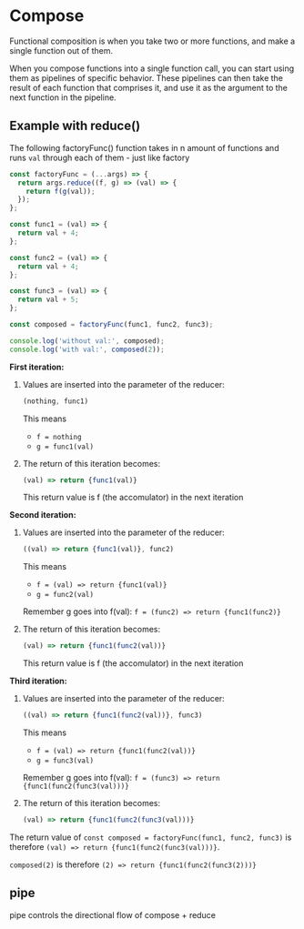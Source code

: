 # Compose

Functional composition is when you take two or more functions, and make a single function out of them.

When you compose functions into a single function call, you can start using them as pipelines of specific behavior. These pipelines can then take the result of each function that comprises it, and use it as the argument to the next function in the pipeline.

## Example with reduce()

The following factoryFunc() function takes in n amount of functions and runs `val` through each of them - just like factory

```js
const factoryFunc = (...args) => {
  return args.reduce((f, g) => (val) => {
    return f(g(val));
  });
};
```

```js
const func1 = (val) => {
  return val + 4;
};

const func2 = (val) => {
  return val + 4;
};

const func3 = (val) => {
  return val + 5;
};

const composed = factoryFunc(func1, func2, func3);

console.log('without val:', composed);
console.log('with val:', composed(2));
```

**First iteration:**

  1. Values are inserted into the parameter of the reducer:
  
     ```js
     (nothing, func1)
     ```
  
     This means
     - `f = nothing`
     - `g = func1(val)`

  2. The return of this iteration becomes:
  
     ```js
     (val) => return {func1(val)}
     ```

     This return value is f (the accomulator) in the next iteration

**Second iteration:**

1. Values are inserted into the parameter of the reducer:

     ```js
     ((val) => return {func1(val)}, func2)
     ```

     This means
     - `f = (val) => return {func1(val)}`
     - `g = func2(val)`

     Remember g goes into f(val): `f = (func2) => return {func1(func2)}`

2. The return of this iteration becomes:

      ```js
     (val) => return {func1(func2(val))}
     ```

     This return value is f (the accomulator) in the next iteration

**Third iteration:**

1. Values are inserted into the parameter of the reducer:

     ```js
     ((val) => return {func1(func2(val))}, func3)
     ```

     This means
     - `f = (val) => return {func1(func2(val))}`
     - `g = func3(val)`

     Remember g goes into f(val): `f = (func3) => return {func1(func2(func3(val)))}`

2. The return of this iteration becomes:

      ```js
     (val) => return {func1(func2(func3(val)))}
     ```

The return value of `const composed = factoryFunc(func1, func2, func3)` is therefore `(val) => return {func1(func2(func3(val)))}`.

`composed(2)` is therefore `(2) => return {func1(func2(func3(2)))}`

## pipe

pipe controls the directional flow of compose + reduce
